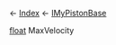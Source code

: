 ← [Index](Api-Index) ← [IMyPistonBase](Sandbox.ModAPI.Ingame.IMyPistonBase)

[float](System.Single) MaxVelocity